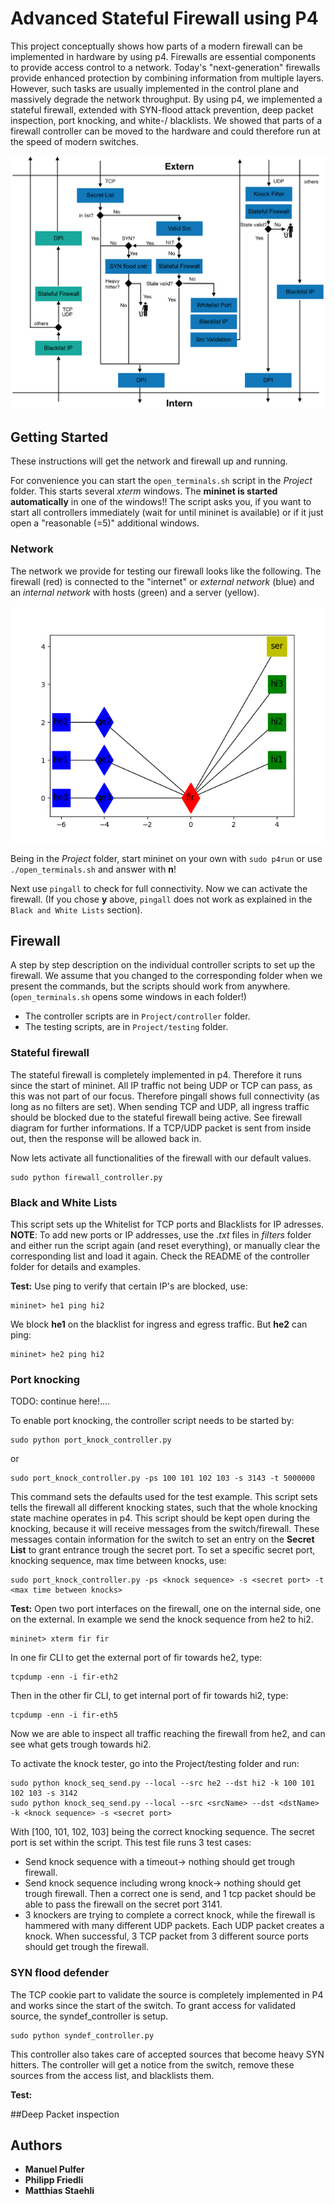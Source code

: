 # Advanced Stateful Firewall using P4

This project conceptually shows how parts of a modern firewall can be implemented in hardware by using p4. Firewalls are essential components to provide access control to a network. Today's "next-generation" firewalls provide enhanced protection by combining information from multiple layers. However, such tasks are usually implemented in the control plane and massively degrade the network throughput. By using p4, we implemented a stateful firewall, extended with SYN-flood attack prevention, deep packet inspection, port knocking, and white-/ blacklists. We showed that parts of a firewall controller can be moved to the hardware and could therefore run at the speed of modern switches.

<p align="center">
<img src="images/firewall.png" title="firewall diagram">
<p/>

## Getting Started

These instructions will get the network and firewall up and running.

For convenience you can start the `open_terminals.sh` script in the _Project_ folder. This starts several _xterm_ windows. The **mininet is started automatically** in one of the windows!! The script asks you, if you want to start all controllers immediately (wait for until mininet is available) or if it just open a "reasonable (=5)" additional windows.

### Network
The network we provide for testing our firewall looks like the following. The firewall (red) is connected to the "internet" or _external network_ (blue) and an _internal network_ with hosts (green) and a server (yellow).

<p align="center">
<img src="images/topology.png" title="network topology">
<p/>

Being in the _Project_ folder, start mininet on your own with
`sudo p4run`
or use
`./open_terminals.sh`
and answer with **n**!

Next use `pingall` to check for full connectivity. Now we can activate the firewall. (If you chose **y** above, `pingall` does not work as explained in the `Black and White Lists` section).

## Firewall

A step by step description on the individual controller scripts to set up the firewall. We assume that you changed to the corresponding folder when we present the commands, but the scripts should work from anywhere. (`open_terminals.sh` opens some windows in each folder!)
* The controller scripts are in `Project/controller` folder.
* The testing scripts, are in `Project/testing` folder.

### Stateful firewall
The stateful firewall is completely implemented in p4. Therefore it runs since the start of mininet. All IP traffic not being UDP or TCP can pass, as this was not part of our focus. Therefore pingall shows full connectivity (as long as no filters are set). When sending TCP and UDP, all ingress traffic should be blocked due to the stateful firewall being active. See firewall diagram for further informations. If a TCP/UDP packet is sent from inside out, then the response will be allowed back in.

Now lets activate all functionalities of the firewall with our default values.
```
sudo python firewall_controller.py
```

### Black and White Lists
This script sets up the Whitelist for TCP ports and Blacklists for IP adresses.
**NOTE**: To add new ports or IP addresses, use the *.txt* files in *filters* folder and either run the script again (and reset everything), or manually clear the corresponding list and load it again. Check the README of the controller folder for details and examples.

**Test:** Use ping to verify that certain IP's are blocked, use:
```
mininet> he1 ping hi2
```
We block **he1** on the blacklist for ingress and egress traffic.
But **he2** can ping:
```
mininet> he2 ping hi2
```

### Port knocking
TODO: continue here!....

To enable port knocking, the controller script needs to be started by:

```
sudo python port_knock_controller.py
```
or
```
sudo port_knock_controller.py -ps 100 101 102 103 -s 3143 -t 5000000
```
This command sets the defaults used for the test example.
This script sets tells the firewall all different knocking states, such that the whole knocking state machine operates in p4.
This script should be kept open during the knocking, because it will receive messages from the switch/firewall. These messages contain information for the switch to set an entry on the **Secret List** to grant entrance trough the secret port.
To set a specific secret port, knocking sequence, max time between knocks, use:
```
sudo port_knock_controller.py -ps <knock sequence> -s <secret port> -t <max time between knocks>
```
**Test:** Open two port interfaces on the firewall, one on the internal side, one on the external. In example we send the knock sequence from he2 to hi2.
```
mininet> xterm fir fir
```
In one fir CLI to get the external port of fir towards he2, type:
```
tcpdump -enn -i fir-eth2
```
Then in the other fir CLI, to get internal port of fir towards hi2, type:
```
tcpdump -enn -i fir-eth5
```
Now we are able to inspect all traffic reaching the firewall from he2, and can see what gets trough towards hi2.

To activate the knock tester, go into the Project/testing folder and run:
```
sudo python knock_seq_send.py --local --src he2 --dst hi2 -k 100 101 102 103 -s 3142
sudo python knock_seq_send.py --local --src <srcName> --dst <dstName> -k <knock sequence> -s <secret port>
```
With [100, 101, 102, 103] being the correct knocking sequence. The secret port is set within the script.
This test file runs 3 test cases:

* Send knock sequence with a timeout-> nothing should get trough firewall.
* Send knock sequence including wrong knock-> nothing should get trough firewall. Then a correct one is send, and 1 tcp packet should be able to pass the firewall on the secret port 3141.
* 3 knockers are trying to complete a correct knock, while the firewall is hammered with many different UDP packets. Each UDP packet creates a knock. When successful, 3 TCP packet from 3 different source ports should get trough the firewall.

### SYN flood defender
The TCP cookie part to validate the source is completely implemented in P4 and works since the start of the switch. To grant access for validated source, the syndef_controller is setup.
```
sudo python syndef_controller.py
```
This controller also takes care of accepted sources that become heavy SYN hitters. The controller will get a notice from the switch, remove these sources from the access list, and blacklists them.

**Test:**


##Deep Packet inspection




## Authors

* **Manuel Pulfer**
* **Philipp Friedli**
* **Matthias Staehli**
